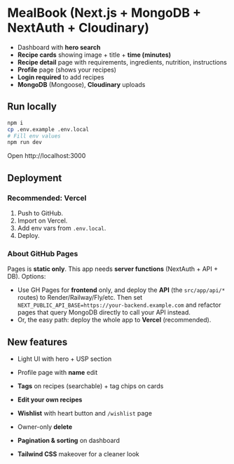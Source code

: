 # MealBook (Next.js + MongoDB + NextAuth + Cloudinary)

- Dashboard with **hero search**
- **Recipe cards** showing image + title + **time (minutes)**
- **Recipe detail** page with requirements, ingredients, nutrition, instructions
- **Profile** page (shows your recipes)
- **Login required** to add recipes
- **MongoDB** (Mongoose), **Cloudinary** uploads

## Run locally
```bash
npm i
cp .env.example .env.local
# Fill env values
npm run dev
```
Open http://localhost:3000

## Deployment
### Recommended: Vercel
1. Push to GitHub.
2. Import on Vercel.
3. Add env vars from `.env.local`.
4. Deploy.

### About GitHub Pages
Pages is **static only**. This app needs **server functions** (NextAuth + API + DB). Options:
- Use GH Pages for **frontend** only, and deploy the **API** (the `src/app/api/*` routes) to Render/Railway/Fly/etc. Then set `NEXT_PUBLIC_API_BASE=https://your-backend.example.com` and refactor pages that query MongoDB directly to call your API instead.
- Or, the easy path: deploy the whole app to **Vercel** (recommended).

## New features
- Light UI with hero + USP section
- Profile page with **name** edit
- **Tags** on recipes (searchable) + tag chips on cards
- **Edit your own recipes**
- **Wishlist** with heart button and `/wishlist` page

- Owner-only **delete**
- **Pagination & sorting** on dashboard
- **Tailwind CSS** makeover for a cleaner look
